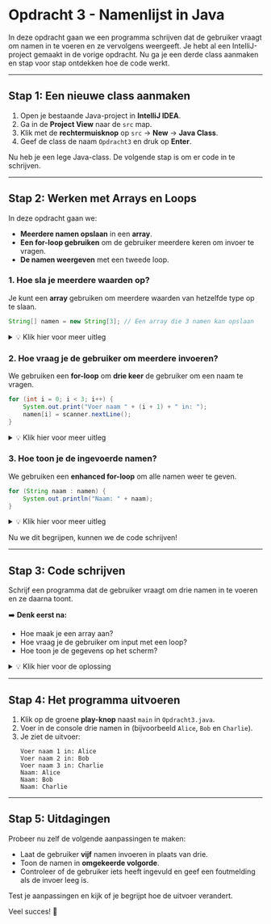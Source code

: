 # Opdracht 3 - Namenlijst in Java

In deze opdracht gaan we een programma schrijven dat de gebruiker vraagt om namen in te voeren en ze vervolgens weergeeft. Je hebt al een IntelliJ-project gemaakt in de vorige opdracht. Nu ga je een derde class aanmaken en stap voor stap ontdekken hoe de code werkt.

---

## **Stap 1: Een nieuwe class aanmaken**
1. Open je bestaande Java-project in **IntelliJ IDEA**.
2. Ga in de **Project View** naar de `src` map.
3. Klik met de **rechtermuisknop** op `src` → **New** → **Java Class**.
4. Geef de class de naam `Opdracht3` en druk op **Enter**.

Nu heb je een lege Java-class. De volgende stap is om er code in te schrijven.

---

## **Stap 2: Werken met Arrays en Loops**

In deze opdracht gaan we:
- **Meerdere namen opslaan** in een **array**.
- **Een for-loop gebruiken** om de gebruiker meerdere keren om invoer te vragen.
- **De namen weergeven** met een tweede loop.

### **1. Hoe sla je meerdere waarden op?**
Je kunt een **array** gebruiken om meerdere waarden van hetzelfde type op te slaan.

```java
String[] namen = new String[3]; // Een array die 3 namen kan opslaan
```

<details>
  <summary>💡 Klik hier voor meer uitleg</summary>
  - Arrays zijn lijsten van variabelen van hetzelfde type.
  - `new String[3]` betekent dat we **een array maken** die **drie** namen kan opslaan.
  - Elk element in de array heeft een **index**: `namen[0]`, `namen[1]`, `namen[2]`.
</details>

### **2. Hoe vraag je de gebruiker om meerdere invoeren?**
We gebruiken een **for-loop** om **drie keer** de gebruiker om een naam te vragen.

```java
for (int i = 0; i < 3; i++) {
    System.out.print("Voer naam " + (i + 1) + " in: ");
    namen[i] = scanner.nextLine();
}
```

<details>
  <summary>💡 Klik hier voor meer uitleg</summary>
  - `for (int i = 0; i < 3; i++)` zorgt ervoor dat de code **drie keer** wordt uitgevoerd.
  - `System.out.print("Voer naam " + (i + 1) + " in: ");` toont een vraag aan de gebruiker.
  - `namen[i] = scanner.nextLine();` slaat de ingevoerde naam op in de array.
</details>

### **3. Hoe toon je de ingevoerde namen?**
We gebruiken een **enhanced for-loop** om alle namen weer te geven.

```java
for (String naam : namen) {
    System.out.println("Naam: " + naam);
}
```

<details>
  <summary>💡 Klik hier voor meer uitleg</summary>
  - `for (String naam : namen)` betekent **loop door elk element in de array**.
  - `System.out.println("Naam: " + naam);` print elke naam op een nieuwe regel.
</details>

Nu we dit begrijpen, kunnen we de code schrijven!

---

## **Stap 3: Code schrijven**

Schrijf een programma dat de gebruiker vraagt om drie namen in te voeren en ze daarna toont.

➡️ **Denk eerst na:**
- Hoe maak je een array aan?
- Hoe vraag je de gebruiker om input met een loop?
- Hoe toon je de gegevens op het scherm?

<details>
  <summary>💡 Klik hier voor de oplossing</summary>

```java
import java.util.Scanner;

public class Opdracht3 {
    public static void main(String[] args) {
        Scanner scanner = new Scanner(System.in);
        String[] namen = new String[3];
        
        for (int i = 0; i < 3; i++) {
            System.out.print("Voer naam " + (i + 1) + " in: ");
            namen[i] = scanner.nextLine();
        }
        
        for (String naam : namen) {
            System.out.println("Naam: " + naam);
        }
    }
}
```
</details>

---

## **Stap 4: Het programma uitvoeren**
1. Klik op de groene **play-knop** naast `main` in `Opdracht3.java`.
2. Voer in de console drie namen in (bijvoorbeeld `Alice`, `Bob` en `Charlie`).
3. Je ziet de uitvoer:
   ```
   Voer naam 1 in: Alice
   Voer naam 2 in: Bob
   Voer naam 3 in: Charlie
   Naam: Alice
   Naam: Bob
   Naam: Charlie
   ```

---

## **Stap 5: Uitdagingen**
Probeer nu zelf de volgende aanpassingen te maken:
- Laat de gebruiker **vijf** namen invoeren in plaats van drie.
- Toon de namen in **omgekeerde volgorde**.
- Controleer of de gebruiker iets heeft ingevuld en geef een foutmelding als de invoer leeg is.

Test je aanpassingen en kijk of je begrijpt hoe de uitvoer verandert.

Veel succes! 🚀

